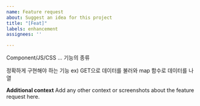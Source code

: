 ```yaml
---
name: Feature request
about: Suggest an idea for this project
title: "[Feat]"
labels: enhancement
assignees: ''

---
```


Component/JS/CSS ... 기능의 종류

정확하게 구현해야 하는 기능
ex) GET으로 데이터를 불러와 map 함수로 데이터를 나열 

**Additional context**
Add any other context or screenshots about the feature request here.
